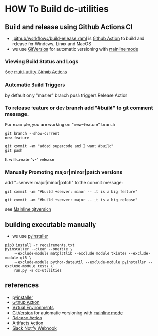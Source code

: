 # HOW To Build dc-utilities

## Build and release using Github Actions CI
- [.github/workflows/build-release.yaml](.github/workflows/build-release.yaml) is [Github Action](https://docs.github.com/en/actions) to build and release for Windows, Linux and MacOS
- we use [GitVersion](https://gitversion.net/docs/) for automatic versioning with [mainline mode](https://gitversion.net/docs/reference/modes/mainline)

### Viewing Build Status and Logs
See [multi-utility Github Actions](https://github.com/swish-ai/multi-utility/actions)

### Automatic Build Triggers
by default only "master" branch push triggers Release Action  

### To release feature or dev branch add "#build" to git comment message. 
For example, you are working on "new-feature" branch
```
git branch --show-current
new-feature
```

```
git commit -am "added supercode and I want #build"
git push
```
It will create "v<versoion>-<branch-name>" release

### Manually Promoting major|minor|patch versions
add "+semver major|minor|patch" to the commit message:
```
git commit -am "#build +semver: minor -- it is a big feature"
```
```
git commit -am "#build +semver: major -- it is a big release"
```
see [Mainline gitversion](https://gitversion.net/docs/reference/modes/mainline)


## building executable manually
- we use [pyinstaller](https://pyinstaller.readthedocs.io/en/stable/)
```
pip3 install -r requirements.txt
pyinstaller --clean --onefile \
    --exclude-module matplotlib --exclude-module tkinter --exclude-module qt5 \
    --exclude-module python-dateutil --exclude-module pyinstaller --exclude-module tests \
    run.py -n dc-utilities
```

## references
- [pyinstaller](https://pyinstaller.readthedocs.io/en/stable/)
- [Github Action](https://docs.github.com/en/actions)
- [Virtual Environments](https://github.com/actions/virtual-environments)
- [GitVersion](https://gitversion.net/docs/) for automatic versioning with [mainline mode](https://gitversion.net/docs/reference/modes/mainline)
- [Release Action](https://github.com/softprops/action-gh-release)
- [Artifacts Action](https://docs.github.com/en/actions/advanced-guides/storing-workflow-data-as-artifacts)
- [Slack Notify Webhook](https://github.com/marketplace/actions/slack-notify)

